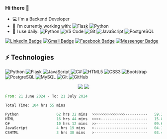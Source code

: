### Hi there 👋
- 💻 I'm a Backend Developer
- 🌱 I’m currently working with:
    ![Flask](https://img.shields.io/badge/-Flask-%23000?style=for-the-badge&logo=flask)
    ![Python](https://img.shields.io/badge/-Python-%2314354C?style=for-the-badge&logo=Python)
- 🚀 I use daily: 
    ![Python](https://img.shields.io/badge/-Python-%2314354C?style=for-the-badge&logo=Python)
    ![VS Code](https://img.shields.io/badge/-VS%20Code-007ACC?style=for-the-badge&logo=visual-studio-code)
    ![Git](https://img.shields.io/badge/-Git-black?style=for-the-badge&logo=git)
    ![JavaScript](https://img.shields.io/badge/-JavaScript-%23323330?style=for-the-badge&logo=javascript)
    ![PostgreSQL](https://img.shields.io/badge/-PostgreSQL-336791?style=for-the-badge&logo=postgresql)

[![Linkedin Badge](https://img.shields.io/badge/-naylintun-green?style=for-the-badge&logo=Linkedin&logoColor=white&link=https://www.linkedin.com/in/nay-lin-tun-30726b112/)](https://www.linkedin.com/in/nay-lin-tun-30726b112/ "LinkedIn")
[![Gmail Badge](https://img.shields.io/badge/-naylintun.dev@gmail.com-red?style=for-the-badge&logo=Gmail&logoColor=white&link=mailto:naylintun.dev@gmail.com)](mailto:naylintun.dev@gmail.com "Send me email!")
[![Facebook Badge](https://img.shields.io/badge/-NayLinTun-0078FF?style=for-the-badge&logo=Facebook&logoColor=white&link=https://www.facebook.com/konay99)](https://www.facebook.com/konay99 "Connect on Facebook")
[![Messenger Badge](https://img.shields.io/badge/-Messenger-0078FF?style=for-the-badge&logo=Messenger&logoColor=white)](https://m.me/konay99 "Connect on Messenger")

## ⚡ Technologies

![Python](https://img.shields.io/badge/-Python-%2314354C?style=for-the-badge&logo=Python)
![Flask](https://img.shields.io/badge/-Flask-%23000?style=for-the-badge&logo=flask)
![JavaScript](https://img.shields.io/badge/-JavaScript-%23323330?style=for-the-badge&logo=javascript)
![C#](https://img.shields.io/badge/C%23%20-%23239120.svg?&style=for-the-badge&logo=c-sharp)
![HTML5](https://img.shields.io/badge/-HTML5-E34F26?style=for-the-badge&logo=html5&logoColor=white)
![CSS3](https://img.shields.io/badge/-CSS3-1572B6?style=for-the-badge&logo=css3)
![Bootstrap](https://img.shields.io/badge/-Bootstrap-563D7C?style=for-the-badge&logo=bootstrap)
![PostgreSQL](https://img.shields.io/badge/-PostgreSQL-336791?style=for-the-badge&logo=postgresql)
![MySQL](https://img.shields.io/badge/-MySQL-black?style=for-the-badge&logo=mysql)
![Git](https://img.shields.io/badge/-Git-black?style=for-the-badge&logo=git)
![GitHub](https://img.shields.io/badge/-GitHub-181717?style=for-the-badge&logo=github)

<p align="center">
  <img src ="https://github-readme-stats.vercel.app/api?username=naylin-dev&count_private=true&show_icons=true&theme=dark&include_all_commits=true">
  <img src ="https://streak-stats.demolab.com?user=naylin-dev&theme=dark">
</p>

<!--START_SECTION:waka-->

```rust
From: 21 June 2024 - To: 21 July 2024

Total Time: 104 hrs 55 mins

Python                 62 hrs 32 mins  >>>>>>>>>>>>>>>----------   59.36 %
HTML                   16 hrs 44 mins  >>>>---------------------   15.89 %
C#                     10 hrs 12 mins  >>-----------------------   09.68 %
JavaScript             4 hrs 19 mins   >------------------------   04.10 %
CSHTML                 3 hrs 38 mins   >------------------------   03.46 %
```

<!--END_SECTION:waka-->
